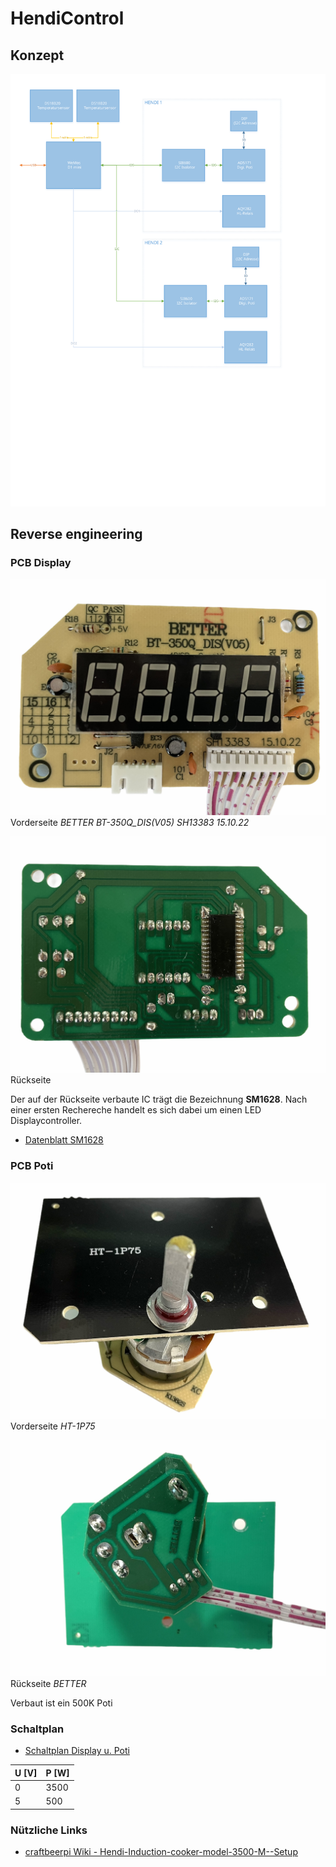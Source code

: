 # HendiControl

## Konzept

 ![HendiControl Schema Konzept 1](docu/HendiControl_Schema.svg)


## Reverse engineering

### PCB Display

![IMG_0695_small.jpg](photos/IMG_0695_small.jpg)
Vorderseite *BETTER BT-350Q_DIS(V05) SH13383 15.10.22*

![IMG_0694_small.jpg](photos/IMG_0694_small.jpg)
Rückseite

Der auf der Rückseite verbaute IC trägt die Bezeichnung __SM1628__. Nach einer ersten Rechereche handelt es sich dabei um einen LED Displaycontroller.
* [Datenblatt SM1628](docu/SM1628.PDF)

### PCB Poti

![IMG_0697_small.jpg](photos/IMG_0697_small.jpg)
Vorderseite *HT-1P75*

![IMG_0699_small.jpg](photos/IMG_0699_small.jpg)
Rückseite *BETTER*

Verbaut ist ein 500K Poti

### Schaltplan

* [Schaltplan Display u. Poti](reverse_engineering/Schematic_UI.pdf)

| U [V] | P [W] |
|-------|-------|
| 0     | 3500  |
| 5     | 500   |

### Nützliche Links

* [craftbeerpi Wiki - Hendi-Induction-cooker-model-3500-M--Setup](https://github.com/Manuel83/craftbeerpi/wiki/Hendi-Induction-cooker-model-3500-M--Setup)
